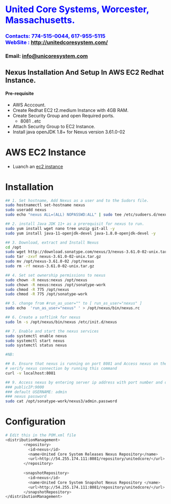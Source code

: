 #  **<span style="color:blue">United Core Systems, Worcester, Massachusetts.</span>**
### **<span style="color:blue">Contacts: 774-515-0044, 617-955-5115<br> WebSite : <http://unitedcoresystem.com/></span>**
### **Email: info@unicoresystem.com**

## Nexus Installation And Setup In AWS EC2 Redhat Instance.
#### Pre-requisite
+ AWS Acccount.
+ Create Redhat EC2 t2.medium Instance with 4GB RAM.
+ Create Security Group and open Required ports.
   + 8081 ..etc
+ Attach Security Group to EC2 Instance.
+ Install java openJDK 1.8+ for Nexus version 3.61.0-02

# AWS EC2 Instance 
- Luanch an [ec2 instance](../EC2_Instances/README.md)

# Installation 
```sh
## 1. Set hostname, Add Nexus as a user and to the Sudors file.
sudo hostnamectl set-hostname nexus
sudo useradd nexus
sudo echo "nexus ALL=(ALL) NOPASSWD:ALL" | sudo tee /etc/sudoers.d/nexus
```
```sh
## 2. install Java JDK 11+ as a prerequisit for nexus to run.
sudo yum install wget nano tree unzip git-all -y
sudo yum install java-11-openjdk-devel java-1.8.0-openjdk-devel -y
```
```sh
## 3. Download, extract and Install Nexus
cd /opt
sudo wget http://download.sonatype.com/nexus/3/nexus-3.61.0-02-unix.tar.gz 
sudo tar -zxvf nexus-3.61.0-02-unix.tar.gz
sudo mv /opt/nexus-3.61.0-02 /opt/nexus
sudo rm -rf nexus-3.61.0-02-unix.tar.gz
```
```sh
## 4. Set set ownership permissions to nexus 
sudo chown -R nexus:nexus /opt/nexus
sudo chown -R nexus:nexus /opt/sonatype-work
sudo chmod -R 775 /opt/nexus
sudo chmod -R 775 /opt/sonatype-work
```
```sh
## 5. change from #run_as_user="" to [ run_as_user="nexus" ]
sudo echo  'run_as_user="nexus" ' > /opt/nexus/bin/nexus.rc
```
```sh
## 6. Create a softlink for nexus 
sudo ln -s /opt/nexus/bin/nexus /etc/init.d/nexus
```
```sh
## 7. Enable and start the nexus services
sudo systemctl enable nexus
sudo systemctl start nexus
sudo systemctl status nexus

#NB: 
```
```sh
## 8. Ensure that nexus is running on port 8081 and Access nexus on the browser with public ip address with default Username ans Password
# verify nexus connection by running this command
curl -v localhost:8081
```
```sh
## 9. Access nexus by entering server ip address with port number and default credentials
### publicIP:9000
### default USERNAME: admin
### nexus password 
sudo cat /opt/sonatype-work/nexus3/admin.password   
```
# Configuration 

```sh
# Edit this in the POM.xml file
<distributionManagement>
	    <repository>
	      <id>nexus</id>
	      <name>United Core System Releases Nexus Repository</name>
	      <url>http://54.255.174.111:8081/repository/unitedcore/</url>
	    </repository>
	    
	    <snapshotRepository>
	      <id>nexus</id>
	      <name>United Core System Snapshot Nexus Repository </name>
	      <url>http://54.255.174.111:8081/repository/unitedcore/</url>
	    </snapshotRepository>    
</distributionManagement>
```